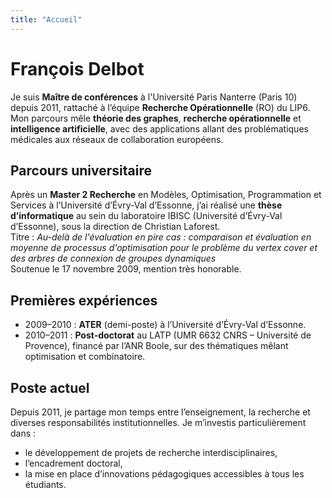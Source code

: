 ```yaml
---
title: "Accueil"
---
```


# François Delbot

Je suis **Maître de conférences** à l'Université Paris Nanterre (Paris 10) depuis 2011, rattaché à l’équipe **Recherche Opérationnelle** (RO) du LIP6. Mon parcours mêle **théorie des graphes**, **recherche opérationnelle** et **intelligence artificielle**, avec des applications allant des problématiques médicales aux réseaux de collaboration européens.

## Parcours universitaire

Après un **Master 2 Recherche** en Modèles, Optimisation, Programmation et Services à l’Université d’Évry-Val d’Essonne, j’ai réalisé une **thèse d’informatique** au sein du laboratoire IBISC (Université d’Évry-Val d’Essonne), sous la direction de Christian Laforest.  
Titre : *Au-delà de l'évaluation en pire cas : comparaison et évaluation en moyenne de processus d'optimisation pour le problème du vertex cover et des arbres de connexion de groupes dynamiques*  
Soutenue le 17 novembre 2009, mention très honorable.

## Premières expériences

- 2009–2010 : **ATER** (demi-poste) à l’Université d’Évry-Val d’Essonne.  
- 2010–2011 : **Post-doctorat** au LATP (UMR 6632 CNRS – Université de Provence), financé par l’ANR Boole, sur des thématiques mêlant optimisation et combinatoire.

## Poste actuel

Depuis 2011, je partage mon temps entre l’enseignement, la recherche et diverses responsabilités institutionnelles. Je m’investis particulièrement dans :
- le développement de projets de recherche interdisciplinaires,
- l’encadrement doctoral,
- la mise en place d’innovations pédagogiques accessibles à tous les étudiants.

